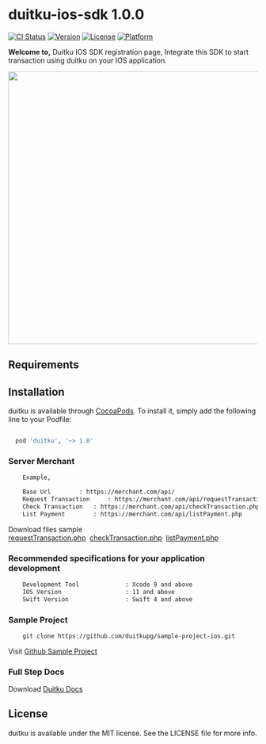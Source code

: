 # duitku-ios-sdk 1.0.0

[![CI Status](https://img.shields.io/travis/bamadev/duitku.svg?style=flat)](https://travis-ci.org/bamadev/duitku)
[![Version](https://img.shields.io/cocoapods/v/duitku.svg?style=flat)](https://cocoapods.org/pods/duitku)
[![License](https://img.shields.io/cocoapods/l/duitku.svg?style=flat)](https://cocoapods.org/pods/duitku)
[![Platform](https://img.shields.io/cocoapods/p/duitku.svg?style=flat)](https://cocoapods.org/pods/duitku)

<b>Welcome to,</b> Duitku IOS SDK registration page, Integrate this SDK to start transaction using duitku on your IOS application.

<div align="center">
    <img style="align:center;" src="https://github.com/duitkupg/duitku-android-sdk/blob/master/img/transactionflow.png" width="550px"</img> 
</div>


## Requirements

## Installation

duitku is available through [CocoaPods](https://cocoapods.org). To install
it, simply add the following line to your Podfile:

```ruby

  pod 'duitku', '~> 1.0'

```


<h3>Server Merchant</h3>


```html
	Example,

	Base Url 		: https://merchant.com/api/
	Request Transaction 	: https://merchant.com/api/requestTransaction.php
	Check Transaction	: https://merchant.com/api/checkTransaction.php
	List Payment		: https://merchant.com/api/listPayment.php
```
Download files sample  <a href="https://github.com/duitkupg/duitku-android-sdk/blob/master/Webserver/requestTransaction.php" download="requestTransaction.php">requestTransaction.php</a>&nbsp;&nbsp;<a href="https://github.com/duitkupg/duitku-android-sdk/blob/master/Webserver/checkTransaction.php" download="checkTransaction.php">checkTransaction.php</a>&nbsp;&nbsp;<a href="https://github.com/duitkupg/duitku-android-sdk/blob/master/Webserver/listpayment.php" download="listpayment.php">listPayment.php</a>


<h3>Recommended specifications for your application development</h3>


```html
	Development Tool       		 : Xcode 9 and above
	IOS Version         		 : 11 and above
	Swift Version         		 : Swift 4 and above
```

<h3>Sample Project</h3>



```html
	git clone https://github.com/duitkupg/sample-project-ios.git
```

Visit <a target="_Blank" href="https://github.com/duitkupg/sample-project-ios" >Github Sample Project</a>


<h3>Full Step Docs </h3>
Download  <a target="_blank" href="https://docs.duitku.com/mobile/android/en/#introduction">Duitku Docs</a>

## License

duitku is available under the MIT license. See the LICENSE file for more info.
